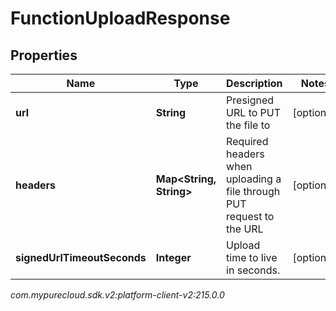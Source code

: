 # FunctionUploadResponse


## Properties

| Name | Type | Description | Notes |
| ------------ | ------------- | ------------- | ------------- |
| **url** | **String** | Presigned URL to PUT the file to |  [optional] |
| **headers** | **Map&lt;String, String&gt;** | Required headers when uploading a file through PUT request to the URL |  [optional] |
| **signedUrlTimeoutSeconds** | **Integer** | Upload time to live in seconds. |  [optional] |




_com.mypurecloud.sdk.v2:platform-client-v2:215.0.0_
